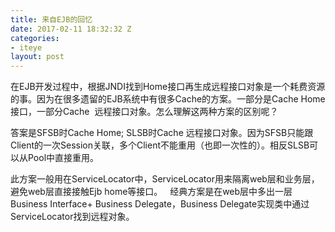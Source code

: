 ```yaml
---
title: 来自EJB的回忆
date: 2017-02-11 18:32:32 Z
categories:
- iteye
layout: post
---
```


在EJB开发过程中，根据JNDI找到Home接口再生成远程接口对象是一个耗费资源的事。因为在很多遗留的EJB系统中有很多Cache的方案。一部分是Cache Home接口，一部分Cache  远程接口对象。怎么理解这两种方案的区别呢？

答案是SFSB时Cache Home; SLSB时Cache 远程接口对象。因为SFSB只能跟Client的一次Session关联，多个Client不能重用（也即一次性的）。相反SLSB可以从Pool中直接重用。   

此方案一般用在ServiceLocator中，ServiceLocator用来隔离web层和业务层，避免web层直接接触Ejb home等接口。   经典方案是在web层中多出一层Business Interface+ Business Delegate，Business Delegate实现类中通过ServiceLocator找到远程对象。
